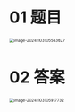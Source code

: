 # 01 题目

<img src="https://cvp.oss-cn-shanghai.aliyuncs.com/202411031055662.png" alt="image-20241103105543627" style="zoom:50%;" />



# 02 答案

<img src="https://cvp.oss-cn-shanghai.aliyuncs.com/202411031059773.png" alt="image-20241103105917732" style="zoom:50%;" />